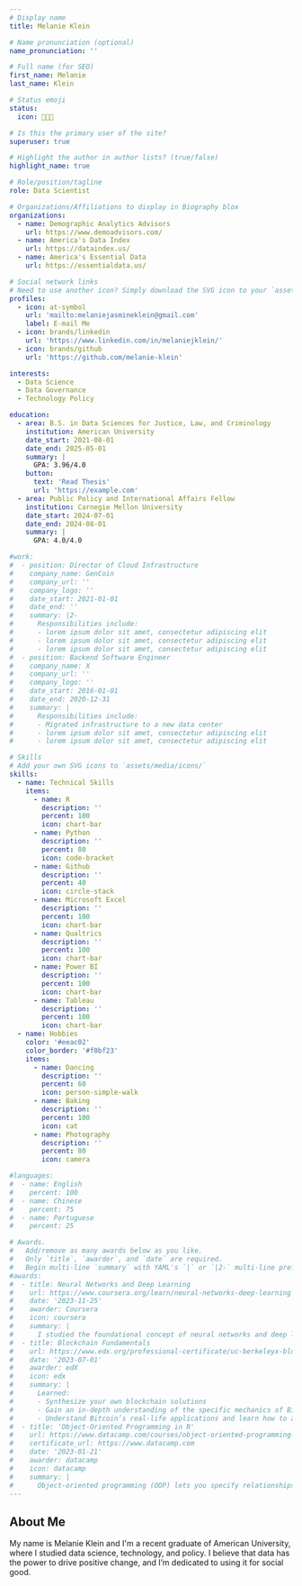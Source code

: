 ```yaml
---
# Display name
title: Melanie Klein

# Name pronunciation (optional)
name_pronunciation: ''

# Full name (for SEO)
first_name: Melanie
last_name: Klein

# Status emoji
status:
  icon: 👩🏼‍💻️

# Is this the primary user of the site?
superuser: true

# Highlight the author in author lists? (true/false)
highlight_name: true

# Role/position/tagline
role: Data Scientist

# Organizations/Affiliations to display in Biography blox
organizations:
  - name: Demographic Analytics Advisors
    url: https://www.demoadvisors.com/
  - name: America's Data Index
    url: https://dataindex.us/
  - name: America's Essential Data
    url: https://essentialdata.us/

# Social network links
# Need to use another icon? Simply download the SVG icon to your `assets/media/icons/` folder.
profiles:
  - icon: at-symbol
    url: 'mailto:melaniejasmineklein@gmail.com'
    label: E-mail Me
  - icon: brands/linkedin
    url: 'https://www.linkedin.com/in/melaniejklein/' 
  - icon: brands/github
    url: 'https://github.com/melanie-klein'

interests:
  - Data Science
  - Data Governance
  - Technology Policy

education:
  - area: B.S. in Data Sciences for Justice, Law, and Criminology
    institution: American University
    date_start: 2021-08-01
    date_end: 2025-05-01
    summary: |
      GPA: 3.96/4.0
    button:
      text: 'Read Thesis'
      url: 'https://example.com'
  - area: Public Policy and International Affairs Fellow
    institution: Carnegie Mellon University
    date_start: 2024-07-01
    date_end: 2024-08-01
    summary: |
      GPA: 4.0/4.0

#work:
#  - position: Director of Cloud Infrastructure
#    company_name: GenCoin
#    company_url: ''
#    company_logo: ''
#    date_start: 2021-01-01
#    date_end: ''
#    summary: |2-
#      Responsibilities include:
#      - lorem ipsum dolor sit amet, consectetur adipiscing elit
#      - lorem ipsum dolor sit amet, consectetur adipiscing elit
#      - lorem ipsum dolor sit amet, consectetur adipiscing elit
#  - position: Backend Software Engineer
#    company_name: X
#    company_url: ''
#    company_logo: ''
#    date_start: 2016-01-01
#    date_end: 2020-12-31
#    summary: |
#      Responsibilities include:
#      - Migrated infrastructure to a new data center
#      - lorem ipsum dolor sit amet, consectetur adipiscing elit
#      - lorem ipsum dolor sit amet, consectetur adipiscing elit

# Skills
# Add your own SVG icons to `assets/media/icons/`
skills:
  - name: Technical Skills
    items:
      - name: R
        description: ''
        percent: 100
        icon: chart-bar
      - name: Python
        description: ''
        percent: 80
        icon: code-bracket
      - name: Github
        description: ''
        percent: 40
        icon: circle-stack
      - name: Microsoft Excel
        description: ''
        percent: 100
        icon: chart-bar
      - name: Qualtrics
        description: ''
        percent: 100
        icon: chart-bar
      - name: Power BI
        description: ''
        percent: 100
        icon: chart-bar
      - name: Tableau
        description: ''
        percent: 100
        icon: chart-bar  
  - name: Hobbies
    color: '#eeac02'
    color_border: '#f0bf23'
    items:
      - name: Dancing
        description: ''
        percent: 60
        icon: person-simple-walk
      - name: Baking
        description: ''
        percent: 100
        icon: cat
      - name: Photography
        description: ''
        percent: 80
        icon: camera

#languages:
#  - name: English
#    percent: 100
#  - name: Chinese
#    percent: 75
#  - name: Portuguese
#    percent: 25

# Awards.
#   Add/remove as many awards below as you like.
#   Only `title`, `awarder`, and `date` are required.
#   Begin multi-line `summary` with YAML's `|` or `|2-` multi-line prefix and indent 2 spaces below.
#awards:
#  - title: Neural Networks and Deep Learning
#    url: https://www.coursera.org/learn/neural-networks-deep-learning
#    date: '2023-11-25'
#    awarder: Coursera
#    icon: coursera
#    summary: |
#      I studied the foundational concept of neural networks and deep learning. By the end, I was familiar with the significant technological trends driving the rise of deep learning; build, train, and apply fully connected deep neural networks; implement efficient (vectorized) neural networks; identify key parameters in a neural network’s architecture; and apply deep learning to your own applications.
#  - title: Blockchain Fundamentals
#    url: https://www.edx.org/professional-certificate/uc-berkeleyx-blockchain-fundamentals
#    date: '2023-07-01'
#    awarder: edX
#    icon: edx
#    summary: |
#      Learned:
#      - Synthesize your own blockchain solutions
#      - Gain an in-depth understanding of the specific mechanics of Bitcoin
#      - Understand Bitcoin’s real-life applications and learn how to attack and destroy Bitcoin, Ethereum, smart contracts and Dapps, and alternatives to Bitcoin’s Proof-of-Work consensus algorithm
#  - title: 'Object-Oriented Programming in R'
#    url: https://www.datacamp.com/courses/object-oriented-programming-with-s3-and-r6-in-r
#    certificate_url: https://www.datacamp.com
#    date: '2023-01-21'
#    awarder: datacamp
#    icon: datacamp
#    summary: |
#      Object-oriented programming (OOP) lets you specify relationships between functions and the objects that they can act on, helping you manage complexity in your code. This is an intermediate level course, providing an introduction to OOP, using the S3 and R6 systems. S3 is a great day-to-day R programming tool that simplifies some of the functions that you write. R6 is especially useful for industry-specific analyses, working with web APIs, and building GUIs.
---
```


## About Me

My name is Melanie Klein and I'm a recent graduate of American University, where I studied data science, technology, and policy. I believe that data has the power to drive positive change, and I’m dedicated to using it for social good.